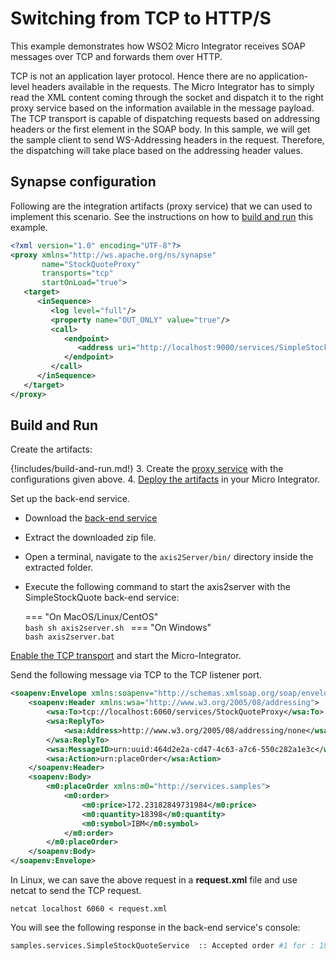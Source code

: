 # Switching from TCP to HTTP/S

This example demonstrates how WSO2 Micro Integrator receives SOAP messages over TCP and forwards them over HTTP.

TCP is not an application layer protocol. Hence there are no application-level headers available in the requests. The Micro Integrator has to simply read the XML content coming through the socket and dispatch it to the right proxy service based on the information available in the message payload. The TCP transport is capable of dispatching requests based on addressing headers or the first element in the SOAP body. In this sample, we will get the sample client to send WS-Addressing headers in the request. Therefore, the dispatching will take place based on the addressing header values.

## Synapse configuration

Following are the integration artifacts (proxy service) that we can used to implement this scenario. See the instructions on how to [build and run](#build-and-run) this example.

```xml
<?xml version="1.0" encoding="UTF-8"?>
<proxy xmlns="http://ws.apache.org/ns/synapse"
       name="StockQuoteProxy"
       transports="tcp"
       startOnLoad="true">
   <target>
      <inSequence>
         <log level="full"/>
         <property name="OUT_ONLY" value="true"/>
         <call>
            <endpoint>
               <address uri="http://localhost:9000/services/SimpleStockQuoteService"/>
            </endpoint>
         </call>
      </inSequence>
   </target>
</proxy>
```
## Build and Run

Create the artifacts:

{!includes/build-and-run.md!}
3. Create the [proxy service]({{base_path}}/develop/creating-artifacts/creating-a-proxy-service) with the configurations given above.
4. [Deploy the artifacts]({{base_path}}/develop/deploy-artifacts) in your Micro Integrator.

Set up the back-end service.

* Download the [back-end service](
https://github.com/wso2-docs/WSO2_EI/blob/master/Back-End-Service/axis2Server.zip)
* Extract the downloaded zip file.
* Open a terminal, navigate to the `axis2Server/bin/` directory inside the extracted folder.
* Execute the following command to start the axis2server with the SimpleStockQuote back-end service:

    === "On MacOS/Linux/CentOS"   
          ```bash
          sh axis2server.sh
          ```
    === "On Windows"              
          ```bash
          axis2server.bat
          ```

[Enable the TCP transport]({{base_path}}/install-and-setup/setup/transport-configurations/configuring-transports/#configuring-the-tcp-transport) and start the Micro-Integrator.

Send the following message via TCP to the TCP listener port.
```xml
<soapenv:Envelope xmlns:soapenv="http://schemas.xmlsoap.org/soap/envelope/">
    <soapenv:Header xmlns:wsa="http://www.w3.org/2005/08/addressing">
        <wsa:To>tcp://localhost:6060/services/StockQuoteProxy</wsa:To>
        <wsa:ReplyTo>
            <wsa:Address>http://www.w3.org/2005/08/addressing/none</wsa:Address>
        </wsa:ReplyTo>
        <wsa:MessageID>urn:uuid:464d2e2a-cd47-4c63-a7c6-550c282a1e3c</wsa:MessageID>
        <wsa:Action>urn:placeOrder</wsa:Action>
    </soapenv:Header>
    <soapenv:Body>
        <m0:placeOrder xmlns:m0="http://services.samples">
            <m0:order>
                <m0:price>172.23182849731984</m0:price>
                <m0:quantity>18398</m0:quantity>
                <m0:symbol>IBM</m0:symbol>
            </m0:order>
        </m0:placeOrder>
    </soapenv:Body>
</soapenv:Envelope>
``` 
In Linux, we can save the above request in a <strong>request.xml</strong> file and use netcat to send the TCP request. 
```
netcat localhost 6060 < request.xml
```

You will see the following response in the back-end service's console:

```bash
samples.services.SimpleStockQuoteService  :: Accepted order #1 for : 18398 stocks of IBM at $ 172.23182849731984
```
